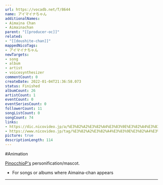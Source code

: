 ```yaml
---
url: https://vocadb.net/T/8644
name: アイマイナちゃん
additionalNames: 
- Aimaina Chan
- Aimainachan
parent: "[[producer-oc]]"
related:
- "[[doushite-chan]]"
mappedNicoTags:
- アイマイナちゃん
newTargets:
- song
- album
- artist
- voicesynthesizer
commentCount: 0
createDate: 2022-01-04T21:36:58.073
status: Finished
albumCount: 26
artistCount: 1
eventCount: 0
eventSeriesCount: 0
followerCount: 11
songListCount: 0
songCount: 74
links: 
- https://dic.nicovideo.jp/a/%E3%82%A2%E3%82%A4%E3%83%9E%E3%82%A4%E3%83%8A%E3%81%A1%E3%82%83%E3%82%93
- https://www.nicovideo.jp/tag/%E3%82%A2%E3%82%A4%E3%83%9E%E3%82%A4%E3%83%8A%E3%81%A1%E3%82%83%E3%82%93
picture: true
descriptionLength: 114
---
```


#Animation

[PinocchioP's](https://vocadb.net/Ar/28) personification/mascot.

- For songs or albums where Aimaina-chan appears

---

